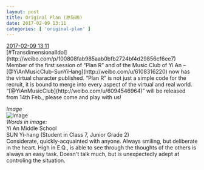 ```yaml
---
layout: post
title: Original Plan (原际画)
date: 2017-02-09 13:11
categories: [ 'original-plan' ]
---
```


<div class="weibo-info">
  <a href="http://weibo.com/5626539553/EuJ2jdh58">2017-02-09 13:11</a>
</div>
[#TransdimensionalIdol](http://weibo.com/p/100808fab985aab0bfb2724bf4d29856cf6ee7) Member of the first session of “Plan R” and of the Music Club of Yi An – [@YiAnMusicClub-SunYiHang](http://weibo.com/u/6108316220) now has the virtual character published. “Plan R” is not just a simple code for the recruit, it is bound to merge into every aspect of the virtual and real world.  “[@YiAnMusicClub](http://weibo.com/u/6094546964)” will be released from 14th Feb., please come and play with us!

<!-- more -->

*Image*  
![Image](https://wx2.sinaimg.cn/mw690/0068MnXXgy1fck52eppuaj31kw1cqx6p.jpg)  
*Words in image:*  
Yi An Middle School  
SUN Yi-hang (Student in Class 7, Junior Grade 2)  
Considerate, quickly-acquainted with anyone. Always smiling, but deliberate in the heart. High in E.Q., is able to see through the thoughts of the others is always an easy task. Doesn't talk much, but is unexpectedly adept at controling the situation.
